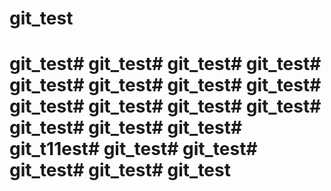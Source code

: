 # git_test
# git_test# git_test# git_test# git_test# git_test# git_test# git_test# git_test# git_test# git_test# git_test# git_test# git_test# git_test# git_test# git_t11est# git_test# git_test# git_test# git_test# git_test